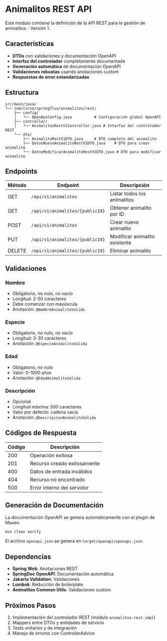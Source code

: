 # Animalitos REST API

Este módulo contiene la definición de la API REST para la gestión de animalitos - Versión 1.

## Características

- **DTOs** con validaciones y documentación OpenAPI
- **Interfaz del controlador** completamente documentada
- **Generación automática** de documentación OpenAPI
- **Validaciones robustas** usando anotaciones custom
- **Respuestas de error estandarizadas**

## Estructura

```
src/main/java/
└── com/curso/springflux/animalitos/rest/
    ├── config/
    │   └── OpenApiConfig.java          # Configuración global OpenAPI
    ├── controller/
    │   └── AnimalitosRestV1Controller.java # Interfaz del controlador REST
    └── dto/
        ├── AnimalitoRestV1DTO.java     # DTO completo del animalito
        ├── DatosNuevoAnimalitoRestV1DTO.java    # DTO para crear animalito
        └── DatosModificarAnimalitoRestV1DTO.java # DTO para modificar animalito
```

## Endpoints

| Método | Endpoint | Descripción |
|--------|----------|-------------|
| GET | `/api/v1/animalitos` | Listar todos los animalitos |
| GET | `/api/v1/animalitos/{publicId}` | Obtener animalito por ID |
| POST | `/api/v1/animalitos` | Crear nuevo animalito |
| PUT | `/api/v1/animalitos/{publicId}` | Modificar animalito existente |
| DELETE | `/api/v1/animalitos/{publicId}` | Eliminar animalito |

## Validaciones

### Nombre
- Obligatorio, no nulo, no vacío
- Longitud: 2-50 caracteres
- Debe comenzar con mayúscula
- Anotación: `@NombreAnimalitoValido`

### Especie
- Obligatorio, no nulo, no vacío
- Longitud: 3-30 caracteres
- Anotación: `@EspecieAnimalitoValida`

### Edad
- Obligatorio, no nulo
- Valor: 0-1000 años
- Anotación: `@EdadAnimalitoValida`

### Descripción
- Opcional
- Longitud máxima: 500 caracteres
- Valor por defecto: cadena vacía
- Anotación: `@DescripcionAnimalitoValida`

## Códigos de Respuesta

| Código | Descripción |
|--------|-------------|
| 200 | Operación exitosa |
| 201 | Recurso creado exitosamente |
| 400 | Datos de entrada inválidos |
| 404 | Recurso no encontrado |
| 500 | Error interno del servidor |

## Generación de Documentación

La documentación OpenAPI se genera automáticamente con el plugin de Maven:

```bash
mvn clean verify
```

El archivo `openapi.json` se genera en `target/openapi/openapi.json`.

## Dependencias

- **Spring Web**: Anotaciones REST
- **SpringDoc OpenAPI**: Documentación automática
- **Jakarta Validation**: Validaciones
- **Lombok**: Reducción de boilerplate
- **Animalitos Common Utils**: Validaciones custom

## Próximos Pasos

1. Implementación del controlador REST (módulo `animalitos-rest-impl`)
2. Mappers entre DTOs y entidades de servicio
3. Tests unitarios y de integración
4. Manejo de errores con ControllerAdvice